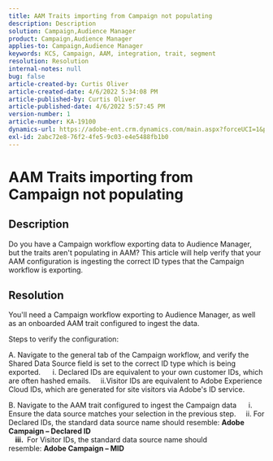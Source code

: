 ```yaml
---
title: AAM Traits importing from Campaign not populating
description: Description
solution: Campaign,Audience Manager
product: Campaign,Audience Manager
applies-to: Campaign,Audience Manager
keywords: KCS, Campaign, AAM, integration, trait, segment
resolution: Resolution
internal-notes: null
bug: false
article-created-by: Curtis Oliver
article-created-date: 4/6/2022 5:34:08 PM
article-published-by: Curtis Oliver
article-published-date: 4/6/2022 5:57:45 PM
version-number: 1
article-number: KA-19100
dynamics-url: https://adobe-ent.crm.dynamics.com/main.aspx?forceUCI=1&pagetype=entityrecord&etn=knowledgearticle&id=2a0736be-cfb5-ec11-983f-000d3a5d0cd2
exl-id: 2abc72e8-76f2-4fe5-9c03-e4e5488fb1b0
---
```

# AAM Traits importing from Campaign not populating

## Description

Do you have a Campaign workflow exporting data to Audience Manager, but the traits aren't populating in AAM? This article will help verify that your AAM configuration is ingesting the correct ID types that the Campaign workflow is exporting. 

## Resolution


You'll need a Campaign workflow exporting to Audience Manager, as well as an onboarded AAM trait configured to ingest the data. 

 Steps to verify the configuration:

A. Navigate to the general tab of the Campaign workflow, and verify the Shared Data Source field is set to the correct ID type which is being exported.
      i. Declared IDs are equivalent to your own customer IDs, which are often hashed emails.
     ii.Visitor IDs are equivalent to Adobe Experience Cloud IDs, which are generated for site visitors via Adobe's ID service.

B. Navigate to the AAM trait configured to ingest the Campaign data
      i. Ensure the data source matches your selection in the previous step.
     ii. For Declared IDs, the standard data source name should resemble: <b>A</b><b>dobe Campaign – Declared ID
<br>    iii. </b> For Visitor IDs, the standard data source name should resemble: <b>Adobe Campaign – MID</b>
